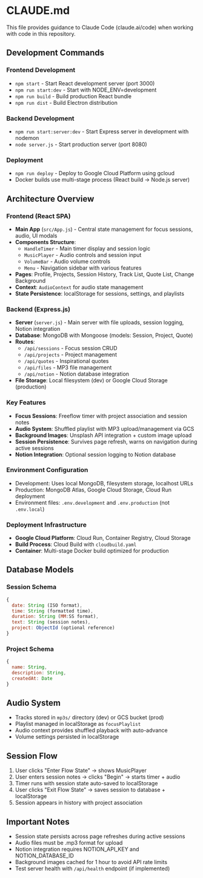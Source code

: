 # CLAUDE.md

This file provides guidance to Claude Code (claude.ai/code) when working with code in this repository.

## Development Commands

### Frontend Development
- `npm start` - Start React development server (port 3000)
- `npm run start:dev` - Start with NODE_ENV=development
- `npm run build` - Build production React bundle
- `npm run dist` - Build Electron distribution

### Backend Development  
- `npm run start:server:dev` - Start Express server in development with nodemon
- `node server.js` - Start production server (port 8080)

### Deployment
- `npm run deploy` - Deploy to Google Cloud Platform using gcloud
- Docker builds use multi-stage process (React build → Node.js server)

## Architecture Overview

### Frontend (React SPA)
- **Main App** (`src/App.js`) - Central state management for focus sessions, audio, UI modals
- **Components Structure**:
  - `HandleTimer` - Main timer display and session logic
  - `MusicPlayer` - Audio controls and session input
  - `VolumeBar` - Audio volume controls
  - `Menu` - Navigation sidebar with various features
- **Pages**: Profile, Projects, Session History, Track List, Quote List, Change Background
- **Context**: `AudioContext` for audio state management
- **State Persistence**: localStorage for sessions, settings, and playlists

### Backend (Express.js)
- **Server** (`server.js`) - Main server with file uploads, session logging, Notion integration
- **Database**: MongoDB with Mongoose (models: Session, Project, Quote)
- **Routes**: 
  - `/api/sessions` - Focus session CRUD
  - `/api/projects` - Project management
  - `/api/quotes` - Inspirational quotes
  - `/api/files` - MP3 file management
  - `/api/notion` - Notion database integration
- **File Storage**: Local filesystem (dev) or Google Cloud Storage (production)

### Key Features
- **Focus Sessions**: Freeflow timer with project association and session notes
- **Audio System**: Shuffled playlist with MP3 upload/management via GCS
- **Background Images**: Unsplash API integration + custom image upload
- **Session Persistence**: Survives page refresh, warns on navigation during active sessions
- **Notion Integration**: Optional session logging to Notion database

### Environment Configuration
- Development: Uses local MongoDB, filesystem storage, localhost URLs
- Production: MongoDB Atlas, Google Cloud Storage, Cloud Run deployment
- Environment files: `.env.development` and `.env.production` (not `.env.local`)

### Deployment Infrastructure
- **Google Cloud Platform**: Cloud Run, Container Registry, Cloud Storage
- **Build Process**: Cloud Build with `cloudbuild.yaml`
- **Container**: Multi-stage Docker build optimized for production

## Database Models

### Session Schema
```javascript
{
  date: String (ISO format),
  time: String (formatted time),
  duration: String (MM:SS format),
  text: String (session notes),
  project: ObjectId (optional reference)
}
```

### Project Schema
```javascript
{
  name: String,
  description: String,
  createdAt: Date
}
```

## Audio System
- Tracks stored in `mp3s/` directory (dev) or GCS bucket (prod)
- Playlist managed in localStorage as `focusPlaylist`
- Audio context provides shuffled playback with auto-advance
- Volume settings persisted in localStorage

## Session Flow
1. User clicks "Enter Flow State" → shows MusicPlayer
2. User enters session notes → clicks "Begin" → starts timer + audio
3. Timer runs with session state auto-saved to localStorage  
4. User clicks "Exit Flow State" → saves session to database + localStorage
5. Session appears in history with project association

## Important Notes
- Session state persists across page refreshes during active sessions
- Audio files must be .mp3 format for upload
- Notion integration requires NOTION_API_KEY and NOTION_DATABASE_ID
- Background images cached for 1 hour to avoid API rate limits
- Test server health with `/api/health` endpoint (if implemented)